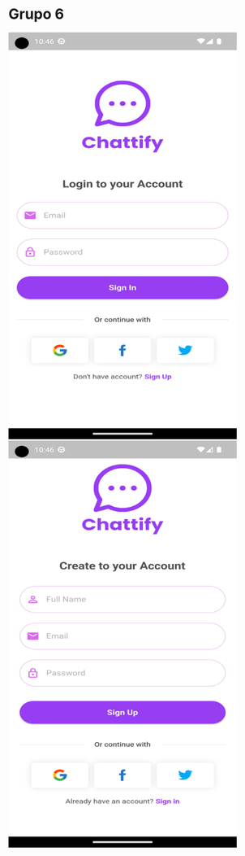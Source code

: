 # Grupo 6
<img src="https://github.com/INGESO-2023-1/grupo_6/blob/main/Screenshots/chattify_mobile_login.png" width="450" height="800">  <img src="https://github.com/INGESO-2023-1/grupo_6/blob/main/Screenshots/chattify_mobile_register.png" width="450" height="800">
